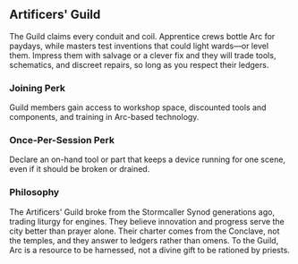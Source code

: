 ## Artificers' Guild

The Guild claims every conduit and coil. Apprentice crews bottle Arc for paydays, while masters test inventions that could light wards—or level them. Impress them with salvage or a clever fix and they will trade tools, schematics, and discreet repairs, so long as you respect their ledgers.

### Joining Perk

Guild members gain access to workshop space, discounted tools and components, and training in Arc-based technology.

### Once-Per-Session Perk

Declare an on-hand tool or part that keeps a device running for one scene, even if it should be broken or drained.

### Philosophy

The Artificers' Guild broke from the Stormcaller Synod generations ago, trading liturgy for engines. They believe innovation and progress serve the city better than prayer alone. Their charter comes from the Conclave, not the temples, and they answer to ledgers rather than omens. To the Guild, Arc is a resource to be harnessed, not a divine gift to be rationed by priests.
